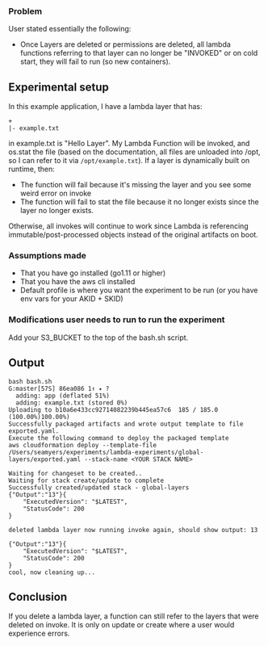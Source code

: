### Problem

User stated essentially the following:

* Once Layers are deleted or permissions are deleted, all lambda functions referring to that layer can no longer be "INVOKED" or on cold start, they will fail to run (so new containers). 


## Experimental setup
 In this example application, I have a lambda layer that has:

```
+
|- example.txt
```

in example.txt is "Hello Layer". My Lambda Function will be invoked, and os.stat the file (based on the documentation, all files are unloaded into /opt, so I can refer to it via `/opt/example.txt`). If a layer is dynamically built on runtime, then:

* The function will fail because it's missing the layer and you see some weird error on invoke
* The function will fail to stat the file because it no longer exists since the layer no longer exists.

Otherwise, all invokes will continue to work since Lambda is referencing immutable/post-processed objects instead of the original artifacts on boot.

### Assumptions made

* That you have go installed (go1.11 or higher)
* That you have the aws cli installed
* Default profile is where you want the experiment to be run (or you have env vars for your AKID + SKID)

### Modifications user needs to run to run the experiment

Add your S3_BUCKET to the top of the bash.sh script.

## Output

```
bash bash.sh                                                                                                                                                            G:master[57S] 86ea086 1↑ ⭑ ?
  adding: app (deflated 51%)
  adding: example.txt (stored 0%)
Uploading to b10a6e433cc92714082239b445ea57c6  185 / 185.0  (100.00%)100.00%)
Successfully packaged artifacts and wrote output template to file exported.yaml.
Execute the following command to deploy the packaged template
aws cloudformation deploy --template-file /Users/seamyers/experiments/lambda-experiments/global-layers/exported.yaml --stack-name <YOUR STACK NAME>

Waiting for changeset to be created..
Waiting for stack create/update to complete
Successfully created/updated stack - global-layers
{"Output":"13"}{
    "ExecutedVersion": "$LATEST",
    "StatusCode": 200
}

deleted lambda layer now running invoke again, should show output: 13

{"Output":"13"}{
    "ExecutedVersion": "$LATEST",
    "StatusCode": 200
}
cool, now cleaning up...
```

## Conclusion

If you delete a lambda layer, a function can still refer to the layers that were deleted on invoke. It is only on update or create where a user would experience errors. 
